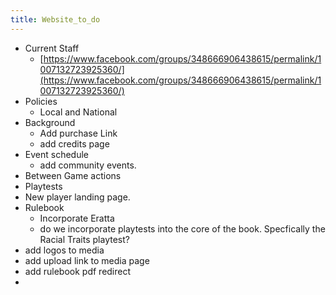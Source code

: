 ```yaml
---
title: Website_to_do
---
```


- Current Staff
  - [https://www.facebook.com/groups/348666906438615/permalink/1007132723925360/](https://www.facebook.com/groups/348666906438615/permalink/1007132723925360/)
- Policies
  - Local and National
- Background
  - Add purchase Link
  - add credits page
- Event schedule 
  - add community events. 
- Between Game actions
- Playtests
- New player landing page.
- Rulebook
  - Incorporate Eratta
  - do we incorporate playtests into the core of the book. Specfically the Racial Traits playtest? 
- add logos to media
- add upload link to media page
- add rulebook pdf redirect
- 